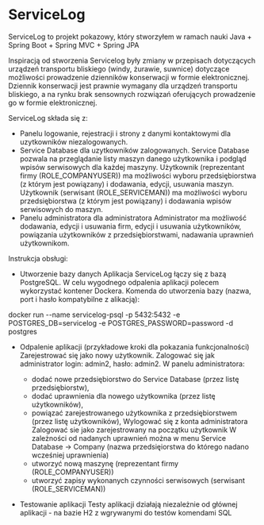 # ServiceLog

ServiceLog to projekt pokazowy, który stworzyłem w ramach nauki Java + Spring Boot + Spring MVC + Spring JPA

Inspiracją od stworzenia Servicelog były zmiany w przepisach dotyczących urządzeń transportu bliskiego (windy, żurawie, suwnice) dotyczące możliwości prowadzenie dzienników konserwacji w formie elektronicznej. Dziennik konserwacji jest prawnie wymagany dla urządzeń transportu bliskiego, a na rynku brak sensownych rozwiązań oferujących prowadzenie go w formie elektronicznej.

ServiceLog składa się z:
- Panelu logowanie, rejestracji i strony z danymi kontaktowymi dla uzytkowników niezalogowanych.
- Service Database dla uzytkowników zalogowanych.
Service Database pozwala na przeglądanie listy maszyn danego użytkownika i podgląd wpisów serwisowych dla każdej maszyny.
Użytkownik (reprezentant firmy (ROLE_COMPANYUSER)) ma możliwości wyboru przedsiębiorstwa (z którym jest powiązany) i dodawania, edycji, usuwania maszyn.
Użytkownik (serwisant (ROLE_SERVICEMAN)) ma możliwości wyboru przedsiębiorstwa (z którym jest powiązany) i dodawania wpisów serwisowych do maszyn.
- Panelu administratora dla administratora
Administrator ma możliwość dodawania, edycji i usuwania firm, edycji i usuwania użytkowników, powiązania użytkowników z przedsiębiorstwami, nadawania uprawnień użytkownikom.

Instrukcja obsługi:
- Utworzenie bazy danych
Aplikacja ServiceLog łączy się z bazą PostgreSQL. W celu wygodnego odpalenia aplikacji polecem wykorzystać kontener Dockera.
Komenda do utworzenia bazy (nazwa, port i hasło kompatybilne z alikacją):

docker run --name servicelog-psql -p 5432:5432 -e POSTGRES_DB=servicelog -e POSTGRES_PASSWORD=password -d postgres

- Odpalenie aplikacji (przykładowe kroki dla pokazania funkcjonalności)
Zarejestrować się jako nowy użytkownik.
Zalogować się jak administrator login: admin2, hasło: admin2.
W panelu administratora:
	- dodać nowe przedsiębiorstwo do Service Database (przez listę przedsiębiorstw),
	- dodać uprawnienia dla nowego użytkownika (przez listę użytkowników),
	- powiązać zarejestrowanego użytkownika z przedsiębiorstwem (przez listę użytkowników),
Wylogować się z konta administratora
Zalogować sie jako zarejestrowany na początku użytkownik
W zależności od nadanych uprawnień można w menu Service Database -> Company (nazwa przedsięiorstwa do którego nadano wcześniej uprawnienia)
    - utworzyć nową maszynę (reprezentant firmy (ROLE_COMPANYUSER))
    - utworzyć zapisy wykonanych czynności serwisowych (serwisant (ROLE_SERVICEMAN))

- Testowanie aplikacji
Testy aplikacji działają niezależnie od głównej aplikacji - na bazie H2 z wgrywanymi do testów komendami SQL












